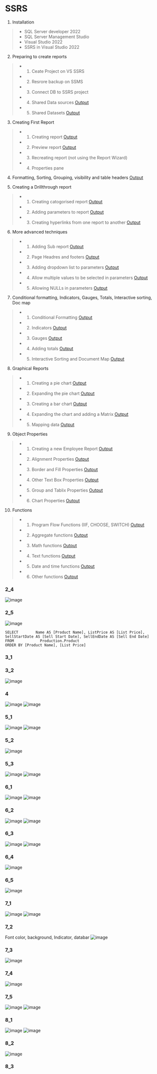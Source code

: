 # SSRS

1. Installation
>- SQL Server developer 2022
>- SQL Server Management Studio
>- Visual Studio 2022
>- SSRS in Visual Studio 2022

2. Preparing to create reports
>- 1. Ceate Project on VS SSRS
>- 2. Resrore backup on SSMS
>- 3. Connect DB to SSRS project 
>- 4. Shared Data sources [Output](#2_4)
>- 5. Shared Datasets [Output](#2_5)

3. Creating First Report
>- 1. Creating report [Output](#3_1)
>- 2. Preview report [Output](#3_2)
>- 3. Recreating report (not using the Report Wizard)
>- 4. Properties pane

4. Formatting, Sorting, Grouping, visibility and table headers [Output](#4)

5. Creating a Drillthrough report
>- 1. Creating catogorised report [Output](#5_1)
>- 2. Adding parameters to report [Output](#5_2)
>- 3. Creating hyperlinks from one report to another [Output](#5_3)
 
6. More advanced techniques
>- 1. Adding Sub report [Output](#6_1) 
>- 2. Page Headres and footers [Output](#6_2) 
>- 3. Adding dropdown list to parameters [Output](#6_3)
>- 4. Allow multiple values to be selected in parameters [Output](#6_4)
>- 5. Allowing NULLs in parameters [Output](#6_5)

7. Conditional formatting, Indicators, Gauges, Totals, Interactive sorting, Doc map
>- 1. Conditional Formatting [Output](#7_1) 
>- 2. Indicators [Output](#7_2)
>- 3. Gauges [Output](#7_3)
>- 4. Adding totals [Output](#7_4)
>- 5. Interactive Sorting and Document Map [Output](#7_5)

8. Graphical Reports
>- 1. Creating a pie chart [Output](#8_1)
>- 2. Expanding the pie chart [Output](#7_5)
>- 3. Creating a bar chart [Output](#7_5)
>- 4. Expanding the chart and adding a Matrix [Output](#7_5)
>- 5. Mapping data [Output](#7_5)

9. Object Properties
>- 1. Creating a new Employee Report [Output](#7_5)
>- 2. Alignment Properties [Output](#7_5)
>- 3. Border and Fill Properties [Output](#7_5)
>- 4. Other Text Box Properties [Output](#7_5)
>- 5. Group and Tablix Properties [Output](#7_5)
>- 6. Chart Properties [Output](#7_5)

10. Functions
>- 1. Program Flow Functions (IIF, CHOOSE, SWITCH) [Output](#7_5)
>- 2. Aggregate functions [Output](#7_5)
>- 3. Math functions [Output](#7_5)
>- 4. Text functions [Output](#7_5)
>- 5. Date and time functions [Output](#7_5)
>- 6. Other functions [Output](#7_5)

### 2_4
![image](https://github.com/hashinil/SSRS/assets/33922245/8efa83a9-7305-4d10-afc7-cd2e175e036f)

### 2_5
![image](https://github.com/hashinil/SSRS/assets/33922245/5bff90be-b093-498d-ba2c-0a51a7fd0278)
```
SELECT        Name AS [Product Name], ListPrice AS [List Price], SellStartDate AS [Sell Start Date], SellEndDate AS [Sell End Date]
FROM            Production.Product
ORDER BY [Product Name], [List Price]
```

### 3_1
### 3_2
![image](https://github.com/hashinil/SSRS/assets/33922245/bf74dcf9-2847-4472-a957-1cc9f38e6b85)

### 4
![image](https://github.com/hashinil/SSRS/assets/33922245/a307619b-2dde-4e7f-99be-b0e43ab5aad3)
![image](https://github.com/hashinil/SSRS/assets/33922245/1e11a9b3-6a1d-4b66-9cc1-406cc5d6cf72)

### 5_1
![image](https://github.com/hashinil/SSRS/assets/33922245/1dffa48b-595b-4c6c-a647-9ebfc0a2bd73)
![image](https://github.com/hashinil/SSRS/assets/33922245/4de2eb23-b4c1-41a2-930a-43140d3cb4f3)

### 5_2
![image](https://github.com/hashinil/SSRS/assets/33922245/db9cac74-0a57-481a-9b16-ae6c12067d47)

### 5_3
![image](https://github.com/hashinil/SSRS/assets/33922245/b6975912-f61c-425e-8d23-fa044c4a081b)
![image](https://github.com/hashinil/SSRS/assets/33922245/cd3435c0-ec1e-4c13-80dd-5eead64ec454)

### 6_1
![image](https://github.com/hashinil/SSRS/assets/33922245/bdc1bfb1-0729-4140-b404-94987a6c64b1)
![image](https://github.com/hashinil/SSRS/assets/33922245/44e23820-e2e3-4a3c-b1d3-134105fdf96b)

### 6_2
![image](https://github.com/hashinil/SSRS/assets/33922245/89959eb5-381d-4162-bb0f-460edbb0a0d9)
![image](https://github.com/hashinil/SSRS/assets/33922245/6f980740-dddd-453e-b43f-7840a8fbb6d6)

### 6_3
![image](https://github.com/hashinil/SSRS/assets/33922245/128c0ffc-769d-40bc-ab6d-ba1e8598dfeb)
![image](https://github.com/hashinil/SSRS/assets/33922245/86d0028d-4248-4e52-85df-567fc6627930)

### 6_4
![image](https://github.com/hashinil/SSRS/assets/33922245/6aa357ee-3383-491d-bc53-271a21ec12df)

### 6_5
![image](https://github.com/hashinil/SSRS/assets/33922245/53c0843a-55d9-4cd7-a2f2-354b0b7fbe1c)

### 7_1
![image](https://github.com/hashinil/SSRS/assets/33922245/55216269-687c-4b90-b4fb-678918cc0d74)
![image](https://github.com/hashinil/SSRS/assets/33922245/a3d59749-6c87-467d-80d4-687237bf7b3f)

### 7_2
Font color, background, Indicator, databar
![image](https://github.com/hashinil/SSRS/assets/33922245/f3ef16a6-5434-4960-aab9-5eb844530b7b)

### 7_3
![image](https://github.com/hashinil/SSRS/assets/33922245/b1a5b157-0393-4d73-8ec1-0ee0cda83fca)

### 7_4
![image](https://github.com/hashinil/SSRS/assets/33922245/3778ac5a-a5d7-49a8-93ab-ea472f583da4)

### 7_5
![image](https://github.com/hashinil/SSRS/assets/33922245/99f54fd8-83bc-4040-a1e9-5e2292551be7)
![image](https://github.com/hashinil/SSRS/assets/33922245/9e4e3f25-ec45-4351-9daa-c4185394b4da)

### 8_1
![image](https://github.com/hashinil/SSRS/assets/33922245/6e67031a-3c11-4845-812e-0a9c4f381b10)
![image](https://github.com/hashinil/SSRS/assets/33922245/41a9f1b8-2338-4d33-a6a5-7cc017970fd2)

### 8_2
![image](https://github.com/hashinil/SSRS/assets/33922245/66c7d384-9bfc-4d36-b69e-b2e82ff91387)

### 8_3
